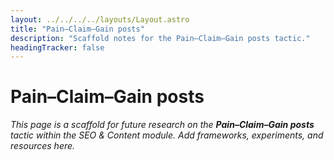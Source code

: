 ```yaml
---
layout: ../../../../layouts/Layout.astro
title: "Pain–Claim–Gain posts"
description: "Scaffold notes for the Pain–Claim–Gain posts tactic."
headingTracker: false
---
```

# Pain–Claim–Gain posts

_This page is a scaffold for future research on the **Pain–Claim–Gain posts** tactic within the SEO & Content module. Add frameworks, experiments, and resources here._
